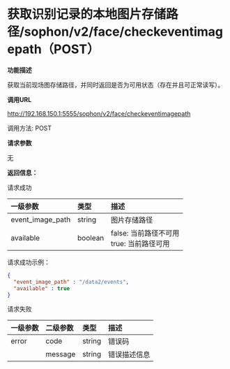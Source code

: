 # 获取识别记录的本地图片存储路径/sophon/v2/face/checkeventimagepath（POST）

**功能描述**

获取当前现场图存储路径，并同时返回是否为可用状态（存在并且可正常读写）。

**调用URL**

http://192.168.150.1:5555/sophon/v2/face/checkeventimagepath

调用方法: POST

**请求参数**

无

**返回信息：**

请求成功

| 一级参数         | 类型    | 描述                                                         |
| :--------------- | :------ | :----------------------------------------------------------- |
| event_image_path | string  | 图片存储路径                                                 |
| available        | boolean | false: 当前路径不可用 </br>true: 当前路径可用 |

请求成功示例：

```json
{
  "event_image_path" : "/data2/events",
  "available" : true
}
```

请求失败

| 一级参数 | 二级参数 | 类型   | 描述       |
| :------- | :------- | :----- | :--------- |
| error    | code     | string    | 错误码 |
|          | message  | string | 错误描述信息   |

